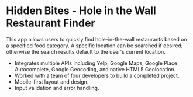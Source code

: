 # Hidden Bites - Hole in the Wall Restaurant Finder

This app allows users to quickly find hole-in-the-wall restaurants based on a specified food category. A specific location can be searched if desired; otherwise the search results default to the user's current location.

- Integrates multiple APIs including Yelp, Google Maps, Google Place Autocomplete, Google Geocoding, and native HTML5 Geolocation.
- Worked with a team of four developers to build a completed project.
- Mobile-first layout and design.
- Input validation and error handling.